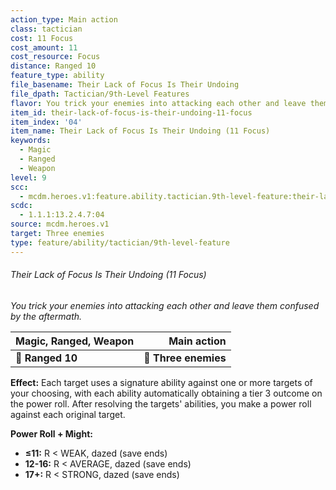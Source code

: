 ```yaml
---
action_type: Main action
class: tactician
cost: 11 Focus
cost_amount: 11
cost_resource: Focus
distance: Ranged 10
feature_type: ability
file_basename: Their Lack of Focus Is Their Undoing
file_dpath: Tactician/9th-Level Features
flavor: You trick your enemies into attacking each other and leave them confused by the aftermath.
item_id: their-lack-of-focus-is-their-undoing-11-focus
item_index: '04'
item_name: Their Lack of Focus Is Their Undoing (11 Focus)
keywords:
  - Magic
  - Ranged
  - Weapon
level: 9
scc:
  - mcdm.heroes.v1:feature.ability.tactician.9th-level-feature:their-lack-of-focus-is-their-undoing-11-focus
scdc:
  - 1.1.1:13.2.4.7:04
source: mcdm.heroes.v1
target: Three enemies
type: feature/ability/tactician/9th-level-feature
---
```


###### Their Lack of Focus Is Their Undoing (11 Focus)

*You trick your enemies into attacking each other and leave them confused by the aftermath.*

| **Magic, Ranged, Weapon** |      **Main action** |
| ------------------------- | -------------------: |
| **📏 Ranged 10**          | **🎯 Three enemies** |

**Effect:** Each target uses a signature ability against one or more targets of your choosing, with each ability automatically obtaining a tier 3 outcome on the power roll. After resolving the targets' abilities, you make a power roll against each original target.

**Power Roll + Might:**

- **≤11:** R < WEAK, dazed (save ends)
- **12-16:** R < AVERAGE, dazed (save ends)
- **17+:** R < STRONG, dazed (save ends)
